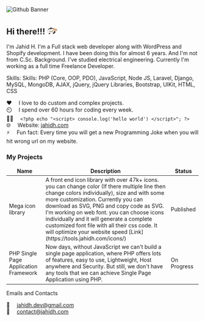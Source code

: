 ![Github Banner](images/github-cover.png)

## Hi there!!! <img src="images/cute-penguin.gif" width="28px" alt="welcome">

I'm Jahid H. I'm a Full stack web developer along with WordPress and Shopify development. I have been doing this for almost 6 years. And I'm not from C.Sc. Background. I've studied electrical engineering. Currently I'm working as a full time Freelance Developer.

Skills: Skills: PHP (Core, OOP, PDO), JavaScript, Node JS, Laravel, Django, MySQL, MongoDB, AJAX, jQuery, jQuery Libraries, Bootstrap, UIKit, HTML, CSS

:hearts: &emsp;I love to do custom and complex projects. <br/>
⏲️ &emsp;I spend over 60 hours for coding every week. <br/>
👩‍💻 &emsp;`<?php echo "<script> console.log('hello world') </script>"; ?>` <br/>
🌐 &emsp;Website: [jahidh.com](https://jahidh.com)<br/>
⚡ &emsp;Fun fact: Every time you will get a new Programming Joke when you will hit wrong url on my website.

### My Projects

<table>
  <thead align="center">
    <tr border: none;>
      <td><b>Name</b></td>
      <td><b>Description</b></td>
      <td><b>Status</b></td>
    </tr>
  </thead>
  <tbody>
    <tr>
      <td>Mega icon library</td>
      <td>A front end icon library with over 47k+ icons. you can change color (If there multiple line then change colors individually), size and with some more customization. Currently you can download as SVG, PNG and copy code as SVG. I'm working on web font. you can choose icons individually and it will generate a complete customized font file with all their css code. It will optimize your website speed [Link](https://tools.jahidh.com/icons/)
      </td>
      <td>Published</td>
    </tr>
    <tr>
      <td>PHP Single Page Application Framework</td>
      <td>Now days, without JavaScript we can't build a single page application, where PHP offers lots of features, easy to use, Lightweight, Host anywhere and Security. But still, we don't have any tools that we can achieve Single Page Application using PHP.</td>
      <td>On Progress</td>
    </tr>
  </tbody>
</table

#### Emails and Contacts

:email: &emsp;[jahidh.dev@gmail.com](mailto:jahidh.dev@gmail.com)
<br >
:email: &emsp;[contact@jahidh.com](mailto:contact@jahidh.com)
